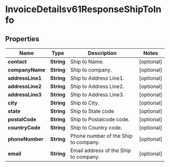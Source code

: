 

# InvoiceDetailsv61ResponseShipToInfo


## Properties

| Name | Type | Description | Notes |
|------------ | ------------- | ------------- | -------------|
|**contact** | **String** | Ship to Name. |  [optional] |
|**companyName** | **String** | Ship to company. |  [optional] |
|**addressLine1** | **String** | Ship to Address Line1. |  [optional] |
|**addressLine2** | **String** | Ship to Address Line2. |  [optional] |
|**addressLine3** | **String** | Ship to Address Line3. |  [optional] |
|**city** | **String** | Ship to City. |  [optional] |
|**state** | **String** | Ship to State code |  [optional] |
|**postalCode** | **String** | Ship to Postalcode code. |  [optional] |
|**countryCode** | **String** | Ship to Country code. |  [optional] |
|**phoneNumber** | **String** | Phone number of the Ship to company. |  [optional] |
|**email** | **String** | Email address of the Ship to company. |  [optional] |



